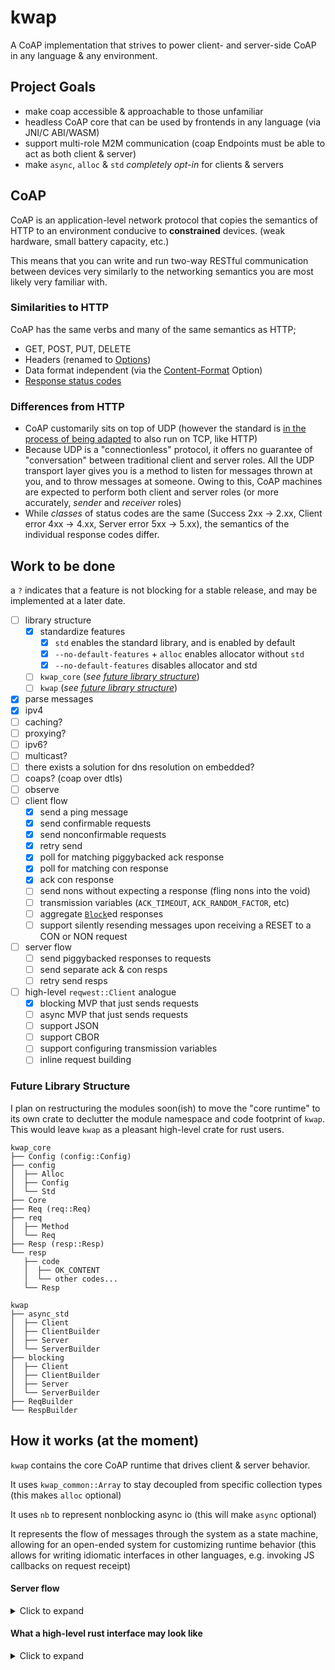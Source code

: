 # kwap
A CoAP implementation that strives to power client- and server-side CoAP in any language & any environment.

## Project Goals
 - make coap accessible & approachable to those unfamiliar
 - headless CoAP core that can be used by frontends in any language (via JNI/C ABI/WASM)
 - support multi-role M2M communication (coap Endpoints must be able to act as both client & server)
 - make `async`, `alloc` & `std` _completely opt-in_ for clients & servers

## CoAP
CoAP is an application-level network protocol that copies the semantics of HTTP
to an environment conducive to **constrained** devices. (weak hardware, small battery capacity, etc.)

This means that you can write and run two-way RESTful communication
between devices very similarly to the networking semantics you are
most likely very familiar with.

### Similarities to HTTP
CoAP has the same verbs and many of the same semantics as HTTP;
- GET, POST, PUT, DELETE
- Headers (renamed to [Options](https://datatracker.ietf.org/doc/html/rfc7252#section-5.10))
- Data format independent (via the [Content-Format](https://datatracker.ietf.org/doc/html/rfc7252#section-12.3) Option)
- [Response status codes](https://datatracker.ietf.org/doc/html/rfc7252#section-5.9)

### Differences from HTTP
- CoAP customarily sits on top of UDP (however the standard is [in the process of being adapted](https://tools.ietf.org/id/draft-ietf-core-coap-tcp-tls-11.html) to also run on TCP, like HTTP)
- Because UDP is a "connectionless" protocol, it offers no guarantee of "conversation" between traditional client and server roles. All the UDP transport layer gives you is a method to listen for messages thrown at you, and to throw messages at someone. Owing to this, CoAP machines are expected to perform both client and server roles (or more accurately, _sender_ and _receiver_ roles)
- While _classes_ of status codes are the same (Success 2xx -> 2.xx, Client error 4xx -> 4.xx, Server error 5xx -> 5.xx), the semantics of the individual response codes differ.

## Work to be done
a `?` indicates that a feature is not blocking for a stable release, and may be implemented at a later date.

 - [ ] library structure
   - [x] standardize features
     - [x] `std` enables the standard library, and is enabled by default
     - [x] `--no-default-features` + `alloc` enables allocator without `std`
     - [x] `--no-default-features` disables allocator and std
   - [ ] `kwap_core` (_see [future library structure](#future-library-structure)_)
   - [ ] `kwap` (_see [future library structure](#future-library-structure)_)
 - [x] parse messages
 - [x] ipv4
 - [ ] caching?
 - [ ] proxying?
 - [ ] ipv6?
 - [ ] multicast?
 - [ ] there exists a solution for dns resolution on embedded?
 - [ ] coaps? (coap over dtls)
 - [ ] observe
 - [ ] client flow
   - [x] send a ping message
   - [x] send confirmable requests
   - [x] send nonconfirmable requests
   - [x] retry send
   - [x] poll for matching piggybacked ack response
   - [x] poll for matching con response
   - [x] ack con response
   - [ ] send nons without expecting a response (fling nons into the void)
   - [ ] transmission variables (`ACK_TIMEOUT`, `ACK_RANDOM_FACTOR`, etc)
   - [ ] aggregate [`Block`](https://core-wg.github.io/new-block/draft-ietf-core-new-block.html)ed responses
   - [ ] support silently resending messages upon receiving a RESET to a CON or NON request
 - [ ] server flow
   - [ ] send piggybacked responses to requests
   - [ ] send separate ack & con resps
   - [ ] retry send resps
 - [ ] high-level `reqwest::Client` analogue
   - [x] blocking MVP that just sends requests
   - [ ] async MVP that just sends requests
   - [ ] support JSON
   - [ ] support CBOR
   - [ ] support configuring transmission variables
   - [ ] inline request building

### Future Library Structure
I plan on restructuring the modules soon(ish) to move the "core runtime" to its own crate to declutter
the module namespace and code footprint of `kwap`. This would leave `kwap` as a pleasant high-level crate for
rust users.
```
kwap_core
├── Config (config::Config)
├── config
│  ├── Alloc
│  ├── Config
│  └── Std
├── Core
├── Req (req::Req)
├── req
│  ├── Method
│  └── Req
├── Resp (resp::Resp)
└── resp
   ├── code
   │  ├── OK_CONTENT
   │  └── other codes...
   └── Resp

kwap
├── async_std
│  ├── Client
│  ├── ClientBuilder
│  ├── Server
│  └── ServerBuilder
├── blocking
│  ├── Client
│  ├── ClientBuilder
│  ├── Server
│  └── ServerBuilder
├── ReqBuilder
└── RespBuilder
```

## How it works (at the moment)
`kwap` contains the core CoAP runtime that drives client & server behavior.

It uses `kwap_common::Array` to stay decoupled from specific collection types (this makes `alloc` optional)

It uses `nb` to represent nonblocking async io (this will make `async` optional)

It represents the flow of messages through the system as a state machine, allowing for an open-ended system for customizing runtime behavior (this allows for writing idiomatic interfaces in other languages, e.g. invoking JS callbacks on request receipt)

#### Server flow
<details>
  <summary>Click to expand</summary>
  
```
RecvDgram
    |
 {parse}--------------------
    |                       |
    v                       v
 Recv{Ack,Empty,Request}  MsgParseErr
     |                      |
 {process}--------          |
     |            | <-------
     |      ----> |
     v     |      v
  MsgProcessErr  ToSend
                  |
               {send}
                  |<----------------------
                  |------                 |
                  |      |                |
                  v      v                |
                Done    SendErr --{retry}-
                                          |
                                          |
                                          v
                                     SendPoisoned
```
</details>

#### What a high-level rust interface may look like
<details>
<summary>Click to expand</summary>

```rust
fn main() {
  let udp: kwap::Sock = std::UdpSocket::bind(/* addr */).unwrap();
  let server = kwap::Server::new(sock).resource(Hello);

  server.start();
}

struct Hello;
impl kwap::Resource for Hello {
  const ID: kwap::ResourceId = kwap::ResourceId::from_str("Hello");

  fn should_handle(&self, req: kwap::Req) -> bool {
    req.path.get(0) == Some("hello")
  }

  fn handle(&self, server: &kwap::Server, req: kwap::Req) -> kwap::Result<kwap::Rep> {
    if !req.method.is_get() {
      return kwap::rep::error::method_not_allowed();
    }

    let name = req.get(1).unwrap_or("World");

    if name == "Jeff" {
      return kwap::rep::error::unauthorized("Jeff, I told you this isn't for you. Please leave.");
    }

    let payload = serde_json::json!({"msg": format!("Hello, {}", name)});

    kwap::rep::ok::content(payload)
  }
}
```
</details>
